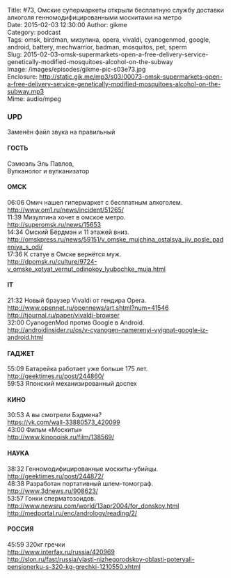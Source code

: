 Title: #73, Омские супермаркеты открыли бесплатную службу доставки алкоголя генномодифицированными москитами на метро  
Date: 2015-02-03 12:30:00 
Author: gikme  
Category: podcast  
Tags: omsk, birdman, мизулина, opera, vivaldi, cyanogenmod, google, android, battery, mechwarrior, badman, mosquitos, pet, sperm  
Slug: 2015-02-03-omsk-supermarkets-open-a-free-delivery-service-genetically-modified-mosquitoes-alcohol-on-the-subway  
Image: /images/episodes/gikme-pic-s03e73.jpg  
Enclosure: http://static.gik.me/mp3/s03/00073-omsk-supermarkets-open-a-free-delivery-service-genetically-modified-mosquitoes-alcohol-on-the-subway.mp3  
Mime: audio/mpeg

### UPD

Заменён файл звука на правильный 

#### ГОСТЬ

Сэмюэль Эль Павлов,  
Вулканолог и вулканизатор 
#### ОМСК

06:06 Омич нашел гипермаркет с бесплатным алкоголем.  
<http://www.om1.ru/news/incident/51265/>  
11:39 Мизуллина хочет в омское метро.  
<http://superomsk.ru/news/15653>  
14:34 Омский Бёрдмэн и 11 этажей вниз.  
<http://omskpress.ru/news/59151/v_omske_mujchina_ostalsya_jiv_posle_padeniya_s_odi/>  
17:36 К статуе в Омске вернётся муж.  
<http://dpomsk.ru/culture/9724-v_omske_xotyat_vernut_odinokoy_lyubochke_muja.html>

#### IT

21:32 Новый браузер Vivaldi от гендира Opera.  
<http://www.opennet.ru/opennews/art.shtml?num=41546>  
<http://tjournal.ru/paper/vivaldi-browser>  
32:00 CyanogenMod против Google в Android.  
<http://androidinsider.ru/os/v-cyanogen-namerenyi-vyignat-google-iz-android.html>

#### ГАДЖЕТ

55:09 Батарейка работает уже больше 175 лет.  
<http://geektimes.ru/post/244860/>  
59:53 Японский механизированный доспех

#### КИНО

30:53 А вы смотрели Бэдмена?  
<https://vk.com/wall-33880573_420099>  
43:00 Фильм «Москиты»  
<http://www.kinopoisk.ru/film/138569/>

#### НАУКА

38:32 Генномодифицированные москиты-убийцы.  
<http://geektimes.ru/post/244872/>  
48:38 Разработан портативный шлем-томограф.  
<http://www.3dnews.ru/908623/>  
53:57 Гонки сперматозоидов.  
<http://www.newsru.com/world/13apr2004/for_donskoy.html>  
<http://medportal.ru/enc/andrology/reading/2/>

#### РОССИЯ

45:59 320кг гречки  
<http://www.interfax.ru/russia/420969>  
<http://slon.ru/fast/russia/vlasti-nizhegorodskoy-oblasti-poteryali-pensionerku-s-320-kg-grechki-1210550.xhtml>
